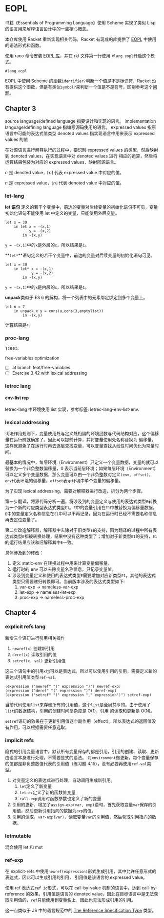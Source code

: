 # EOPL

书籍《Essentials of Programming Language》使用 Scheme 实现了类似 Lisp 的语言用来解释语言设计中的一些核心概念。

本仓库使用 Racket 重新实现相关代码，Racket 有现成的库提供了 [EOPL](https://docs.racket-lang.org/eopl/index.html) 中使用的语法形式和函数。

使用 raco 命令安装 [EOPL 库](https://github.com/racket/eopl)，并在.rkt 文件第一行使用 `#lang eopl`开启这个模式。

```rkt
#lang eopl
```

EOPL 中使用 Scheme 的函数`identifier?`判断一个值是不是标识符，Racket 没有提供这个函数，但是有类似`symbol?`来判断一个值是不是符号，区别参考这个[问题](https://stackoverflow.com/questions/48393025/difference-between-an-identifier-and-symbol-in-scheme)。

## Chapter 3

source language/defined language 指要设计和实现的语言。
implementation language/defining language 指编写源码使用的语言。
expressed values 指原语言中可能的表达式值类型
denoted values 指实现语言中用来表示 expressed values 的值

在对源语言进行解释执行的过程中，要识别 expressed values 的类型，然后映射到 denoted values，在实现语言中对 denoted values 进行
相应的运算，然后将运算结果包装为对应的 expressed values，映射回源语言。

$n$ 是 denoted value，$\lceil n \rceil$ 代表 expressed value 中对应的值。

$n$ 是 expressed value，$\lfloor n \rfloor$ 代表 denoted value 中对应的值。

### let-lang

**let 语句** 定义的若干个变量中，前边的变量对后续变量的初始化语句不可见，变量初始化语句不能使用 let 中定义的变量，只能使用外层变量。

```rkt
let x = 30
    in let x = -(x,1)
           y = -(x,2)
        in -(x,y)
```

`y = -(x,1)`中的`x`是外层的`x`，所以结果是`1`。

**`let*`**语句定义的若干个变量中，前边的变量对后续变量的初始化语句可见。

```rkt
let x = 30
    in let* x = -(x,1)
            y = -(x,2)
        in -(x,y)
```

`y = -(x,1)`中的`x`是内层的`x`，所以结果是`1`。

**unpack**类似于 ES 6 的解构，将一个列表中的元素绑定绑定到多个变量上。

```
let u = 7
    in unpack x y = cons(u,cons(3,emptylist))
        in -(x,y)
```

计算结果是`4`。

### proc-lang

TODO:

free-variables optimization

- [ ] at branch feat/free-variables
- [ ] Exercise 3.42 with lexical addressing

### letrec lang

#### env-list rep

letrec-lang 中环境使用 list 实现，参考标签: letrec-lang-env-list-env.

### lexical addressing

词法作用规则下，变量使用处与定义处相隔的环境层数与代码结构对应，这个偏移量在运行前就确定了。因此可以提前计算，并将变量使用处名称替换为
偏移量，这样就避免了在运行时再去逐层查找变量，可以变量查找从线性时间优化为常量时间。

最基本的情况中，每层环境（Environment）只定义一个变量数据，变量的就可以替换为一个非负整数偏移量，0 表示当前层环境；如果每层环境（Environment）
可以定义多个变量数据，那么变量可以由一个非负整数对定义`(env, offset)`，`env`代表环境的偏移量，`offset`表示环境中单个变量的偏移量。

为了实现 lexical addressing，需要对解释器进行改造，拆分为两个步骤。

第一步翻译，将源代码分析一遍，将涉及到的变量定义与使用的表达式类型`E`转换为一个新的对应类型表达式类型`E1`。`E`中的变量引用在`E1`中被替换为偏移量数据，`E`中的变量定义名称信息在`E1`中可以不再记录，因为在运行时已经不需要名称信息再去定位变量了。

第二步改造解释器，解释器中去除对于旧类型`E`的支持，因为翻译的过程中所有表达式类型`E`都被转换处理，结果中没有这种类型了；增加对于新类型`E1`的支持，`E1`的运行结果应该和旧解释其中`E`一致。

具体涉及到的修改：

1. 定义 static-env 在转换过程中用来计算变量偏移量。
1. 运行时的 env 可以去除变量名称信息，只记录变量值。
1. 涉及到变量定义和使用的表达式类型`E`需要增加对应新类型`E1`，其他的表达式类型只需要递归转换即可。当前版本涉及的表达式类型如下:
   1. var-exp -> nameless-var-exp
   1. let-exp -> nameless-let-exp
   1. proc-exp -> nameless-proc-exp

## Chapter 4

### explicit refs lang

新增三个语句进行引用相关操作

1. `newref(x)` 创建新引用
1. `deref(x)` 读取引用的值
1. `setref(x, val)` 更新引用值

这三个语句中的引用`x`也可以是表达式，所以可以使用引用的引用，需要定义新的表达式引用值类型`ref-val`。

```rkt
(expression ("newref" "(" expression ")") newref-exp)
(expression ("deref" "(" expression ")") deref-exp)
(expression ("setref" "(" expression "," expression")") setref-exp)
```

当前代码使用`list`来存储所有的引用值，这个`list`是全局共享的。由于使用了`list`的数据结构，引用的创建时间复杂度是 O(1)，引用
的读取和更新是 O(N)。

`setref`语句的效果在于更新引用值这个副作用（effect），所以表达式的返回值没有作用，可以根据需要任意选取。

### implicit refs

隐式的引用变量语言中，默认所有变量保存的都是引用，引用的创建、读取、更新由语言本身进行处理，不需要显式的语法。
对`environment`做更新，每个变量保存的值都是非负整数值代表的引用值（练习题 4.15），没有必要再使用`ref-val`类型。

1. 对变量定义的表达式进行处理，自动调用生成新引用。
   1. `let`定义了新变量
   1. `letrec`定义了新的函数值变量
   1. `call-exp`调用时函数参数也定义了新的变量
1. 引用的更新，增加了`assign-exp(var, exp)`语句，首先获取变量`var`保存的引用值，然后更新引用指向的数据为`exp`的值。
1. 引用的读取，`var-exp(var)`，读取变量`var`的引用值，然后获取引用指向的数据。

### letmutable

混合使用 let 和 mut

### ref-exp

在 explicit-refs 中使用`newref(expression)`形式生成引用，其中允许任意形式的表达式，因此可以生成引用的引用，
引用值是该语言的 expressed value。

使用 ref 表达式`ref id`形式，可以在 call-by-value 机制的语言中，达到 call-by-reference 的效果，引用值是语言的 denoted value，因此在目标语言中是无法获取引用值的，`ref`只能使用到变量名上，因此也无法形成引用的引用。

这一点类似于 JS 中的语言规范中的 [The Reference Specification Type](https://262.ecma-international.org/6.0/#sec-reference-specification-type) 类型。
